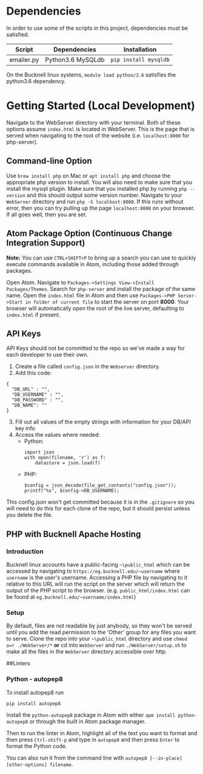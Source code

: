 # Dependencies
In order to use some of the scripts in this project, dependencies must be satisfied.

| Script     | Dependencies | Installation          |
|------------|--------------|-----------------------|
| emailer.py | Python3.6 MySQLdb      | `pip install mysqldb` |

On the Bucknell linux systems, `module load python/3.6` satisfies the python3.6
dependency.

# Getting Started (Local Development)
Navigate to the WebServer directory with your terminal. Both of these options
assume `index.html` is located in WebServer. This is the page that is served
when navigating to the root of the website (i.e. `localhost:8000` for php-server).

## Command-line Option
Use `brew install php` on Mac or `apt install php` and choose the appropriate php version to install.  You will also need to make sure that you install the mysqli plugin.  Make sure that you installed php by running `php --version` and this should output some version number.  Navigate to your `WebServer` directory and run `php -S localhost:8000`.  If this runs without error, then you can try pulling up the page `localhost:8000` on your browser.  If all goes well, then you are set.

## Atom Package Option (Continuous Change Integration Support)
__Note:__ You can use `CTRL+SHIFT+P` to bring up a search you can use to quickly
execute commands available in Atom, including those added through packages.

Open Atom. Navigate to `Packages->Settings View->Install Packages/Themes`.
Search for `php-server` and install the package of the same name.
Open the `index.html` file in Atom and then use `Packages->PHP Server->Start in folder of current file` to
start the server on port __8000__. Your browser will automatically open the root
of the live server, defaulting to `index.html` if present.


## API Keys
API Keys should not be committed to the repo so  we've made a way for each developer to use their own.
1. Create a file called `config.json` in the `Webserver` directory.
2. Add this code:
```
{
  "DB_URL" : "",
  "DB_USERNAME" : "",
  "DB_PASSWORD" : "",
  "DB_NAME": ""
}
```
3. Fill out all values of the empty strings with information for your DB/API key info
4. Access the values where needed:
    * Python:
       ```
       import json
       with open(filename, 'r') as f:
           datastore = json.load(f)
       ```
    * PHP:
      ```
      $config = json_decode(file_get_contents("config.json"));
      printf("%s", $config->DB_USERNAME);
      ```
This config.json won't get committed because it is in the `.gitignore` so you will need to do this for each clone of the repo, but it should persist unless you delete the file.

## PHP with Bucknell Apache Hosting
### Introduction
Bucknell linux accounts have a public-facing `~\public_html` which can be accessed
by navigating to `https://eg.bucknell.edu/~username` where `username` is the
user's username. Accessing a PHP file by navigating to it relative to this URL
will run the script on the server which will return the output of the PHP script
to the browser. (e.g. `public_html/index.html` can be found at
  `eg.bucknell.edu/~username/index.html`)
### Setup
By default, files are not readable by just anybody, so they won't be served
until you add the read permission to the 'Other' group for any files you want to
serve. Clone the repo into your `~\public_html` directory and use
`chmod o=r ./WebServer/*` __or__ cd into `WebServer` and run `./WebServer/setup.sh`
to make all the files in the `WebServer` directory accessible over http.

##Linters

### Python - autopep8
To install autopep8 run
```
pip install autopep8
```
Install the `python-autopep8` package in Atom with either `apm install python-autopep8` or through the built in Atom package manager.

Then to run the linter in Atom, highlight all of the text you want to format and then press `Ctrl-shift-p` and type in `autopep8` and then press `Enter` to format the Python code.

You can also run it from the command line with `autopep8 [--in-place] [other-options] filename`.
